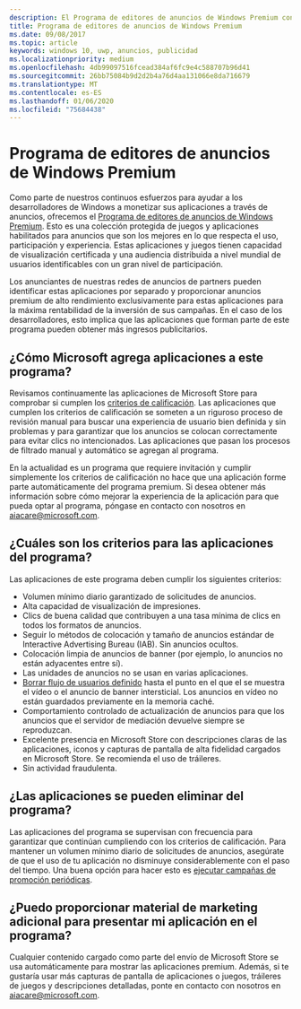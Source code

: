 ```yaml
---
description: El Programa de editores de anuncios de Windows Premium consta de una colección protegida de aplicaciones habilitadas para anuncios que las redes de anuncios de partners pueden adaptar con anuncios premium de alto rendimiento. Las aplicaciones de este programa son las mejores en lo que respecta al uso, participación y experiencia.
title: Programa de editores de anuncios de Windows Premium
ms.date: 09/08/2017
ms.topic: article
keywords: windows 10, uwp, anuncios, publicidad
ms.localizationpriority: medium
ms.openlocfilehash: 4db99097516fcead384af6fc9e4c588707b96d41
ms.sourcegitcommit: 26bb75084b9d2d2b4a76d4aa131066e8da716679
ms.translationtype: MT
ms.contentlocale: es-ES
ms.lasthandoff: 01/06/2020
ms.locfileid: "75684438"
---
```

# <a name="windows-premium-ads-publishers-program"></a>Programa de editores de anuncios de Windows Premium

Como parte de nuestros continuos esfuerzos para ayudar a los desarrolladores de Windows a monetizar sus aplicaciones a través de anuncios, ofrecemos el [Programa de editores de anuncios de Windows Premium](https://www.windowspremiumapps.com). Esto es una colección protegida de juegos y aplicaciones habilitados para anuncios que son los mejores en lo que respecta el uso, participación y experiencia. Estas aplicaciones y juegos tienen capacidad de visualización certificada y una audiencia distribuida a nivel mundial de usuarios identificables con un gran nivel de participación.

Los anunciantes de nuestras redes de anuncios de partners pueden identificar estas aplicaciones por separado y proporcionar anuncios premium de alto rendimiento exclusivamente para estas aplicaciones para la máxima rentabilidad de la inversión de sus campañas. En el caso de los desarrolladores, esto implica que las aplicaciones que forman parte de este programa pueden obtener más ingresos publicitarios.

## <a name="how-does-microsoft-add-apps-to-this-program"></a>¿Cómo Microsoft agrega aplicaciones a este programa? 

Revisamos continuamente las aplicaciones de Microsoft Store para comprobar si cumplen los [criterios de calificación](#what-are-the-criteria-for-apps-in-the-program). Las aplicaciones que cumplen los criterios de calificación se someten a un riguroso proceso de revisión manual para buscar una experiencia de usuario bien definida y sin problemas y para garantizar que los anuncios se colocan correctamente para evitar clics no intencionados. Las aplicaciones que pasan los procesos de filtrado manual y automático se agregan al programa.

En la actualidad es un programa que requiere invitación y cumplir simplemente los criterios de calificación no hace que una aplicación forme parte automáticamente del programa premium. Si desea obtener más información sobre cómo mejorar la experiencia de la aplicación para que pueda optar al programa, póngase en contacto con nosotros en aiacare@microsoft.com.

## <a name="what-are-the-criteria-for-apps-in-the-program"></a>¿Cuáles son los criterios para las aplicaciones del programa?

Las aplicaciones de este programa deben cumplir los siguientes criterios:

* Volumen mínimo diario garantizado de solicitudes de anuncios. 
* Alta capacidad de visualización de impresiones. 
* Clics de buena calidad que contribuyen a una tasa mínima de clics en todos los formatos de anuncios. 
* Seguir lo métodos de colocación y tamaño de anuncios estándar de Interactive Advertising Bureau (IAB). Sin anuncios ocultos.
* Colocación limpia de anuncios de banner (por ejemplo, lo anuncios no están adyacentes entre sí).
* Las unidades de anuncios no se usan en varias aplicaciones.
* [Borrar flujo de usuarios definido](https://blogs.windows.com/buildingapps/2017/08/31/best-practices-using-video-ads-windows-apps/) hasta el punto en el que el se muestra el vídeo o el anuncio de banner intersticial. Los anuncios en vídeo no están guardados previamente en la memoria caché. 
* Comportamiento controlado de actualización de anuncios para que los anuncios que el servidor de mediación devuelve siempre se reproduzcan.
* Excelente presencia en Microsoft Store con descripciones claras de las aplicaciones, iconos y capturas de pantalla de alta fidelidad cargados en Microsoft Store. Se recomienda el uso de tráileres.
* Sin actividad fraudulenta.

## <a name="can-apps-get-removed-from-the-program"></a>¿Las aplicaciones se pueden eliminar del programa?

Las aplicaciones del programa se supervisan con frecuencia para garantizar que continúan cumpliendo con los criterios de calificación. Para mantener un volumen mínimo diario de solicitudes de anuncios, asegúrate de que el uso de tu aplicación no disminuye considerablemente con el paso del tiempo. Una buena opción para hacer esto es [ejecutar campañas de promoción periódicas](https://developer.microsoft.com/store/promote-your-apps).

## <a name="can-i-provide-additional-marketing-material-to-showcase-my-app-in-the-program"></a>¿Puedo proporcionar material de marketing adicional para presentar mi aplicación en el programa? 

Cualquier contenido cargado como parte del envío de Microsoft Store se usa automáticamente para mostrar las aplicaciones premium. Además, si te gustaría usar más capturas de pantalla de aplicaciones o juegos, tráileres de juegos y descripciones detalladas, ponte en contacto con nosotros en aiacare@microsoft.com.
